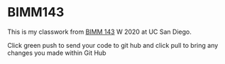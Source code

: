 # BIMM143

This is my classwork from [BIMM 143](https://bioboot.github.io/bimm143_W20/) W 2020 at UC San Diego.

Click green push to send your code to git hub and click pull to bring any changes you made within Git Hub
